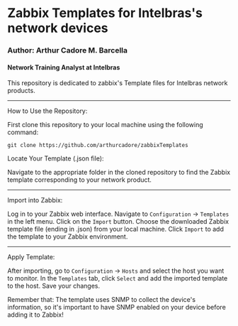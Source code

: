 # Zabbix Templates for Intelbras's network devices

### Author: Arthur Cadore M. Barcella
#### Network Training Analyst at Intelbras

This repository is dedicated to zabbix's Template files for Intelbras network products. 

---
How to Use the Repository:

First clone this repository to your local machine using the following command:

```
git clone https://github.com/arthurcadore/zabbixTemplates
```

Locate Your Template (.json file):

Navigate to the appropriate folder in the cloned repository to find the Zabbix template corresponding to your network product.

--- 

Import into Zabbix:

Log in to your Zabbix web interface.
Navigate to `Configuration` -> `Templates` in the left menu.
Click on the `Import` button.
Choose the downloaded Zabbix template file (ending in .json) from your local machine.
Click `Import` to add the template to your Zabbix environment.

--- 

Apply Template:

After importing, go to `Configuration` -> `Hosts` and select the host you want to monitor.
In the `Templates` tab, click `Select` and add the imported template to the host. Save your changes. 

Remember that: The template uses SNMP to collect the device's information, so it's important to have SNMP enabled on your device before adding it to Zabbix!
